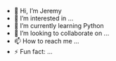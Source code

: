- 👋 Hi, I’m Jeremy
- 👀 I’m interested in ...
- 🌱 I’m currently learning Python
- 💞️ I’m looking to collaborate on ...
- 📫 How to reach me ...
- ⚡ Fun fact: ...

<!---
H4rkonX/H4rkonX is a ✨ special ✨ repository because its `README.md` (this file) appears on your GitHub profile.
You can click the Preview link to take a look at your changes.
--->
